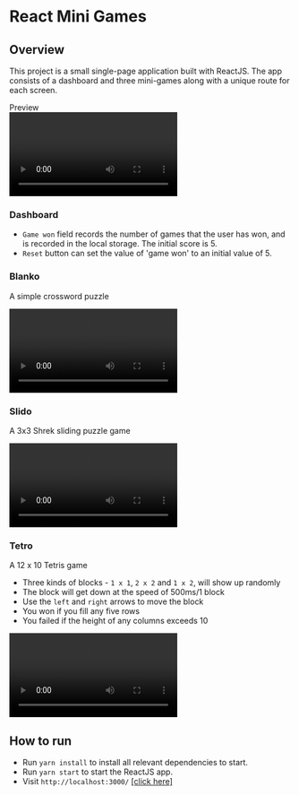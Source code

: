 # React Mini Games

## Overview

This project is a small single-page application built with ReactJS. The app consists of a dashboard and three mini-games along with a unique route for each screen. 

Preview  
![Preview](preview/preview.mov)

### Dashboard

- `Game won` field records the number of games that the user has won, and is recorded in the local storage. The initial score is 5. 
- `Reset` button can set the value of 'game won' to an initial value of 5.

### Blanko

A simple crossword puzzle

![Preview](preview/blanki.mov)

### Slido

A 3x3 Shrek sliding puzzle game

![Preview](preview/slido.mov)

### Tetro

A 12 x 10 Tetris game

- Three kinds of blocks - `1 x 1`, `2 x 2` and `1 x 2`, will show up randomly
- The block will get down at the speed of 500ms/1 block
- Use the `left` and `right` arrows to move the block
- You won if you fill any five rows
- You failed if the height of any columns exceeds 10

![Preview](preview/tetro.mov)

## How to run

- Run `yarn install` to install all relevant dependencies to start.
- Run `yarn start` to start the ReactJS app.
- Visit `http://localhost:3000/` [[click here]](http://localhost:3000/)